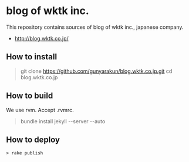 # blog of wktk inc.

This repository contains sources of blog of wktk inc., japanese company.

- http://blog.wktk.co.jp/

## How to install

  > git clone https://github.com/gunyarakun/blog.wktk.co.jp.git
  > cd blog.wktk.co.jp

## How to build

We use rvm. Accept .rvmrc.

  > bundle install
  > jekyll --server --auto

## How to deploy

```
> rake publish
```
